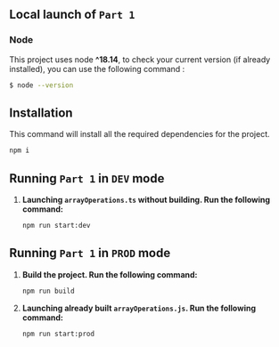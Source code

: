 ## Local launch of `Part 1`

### Node

This project uses node **^18.14**, to check your current version (if already installed), you can use the following command :

```bash
$ node --version
```


## Installation

This command will install all the required dependencies for the project.

```bash
npm i
```


## Running `Part 1` in `DEV` mode

1. **Launching `arrayOperations.ts` without building. Run the following command:**

   ```bash
   npm run start:dev
   ```

## Running `Part 1` in `PROD` mode


1. **Build the project. Run the following command:**

    ```bash
   npm run build
    ```

2. **Launching already built `arrayOperations.js`. Run the following command:**

    ```bash
    npm run start:prod
    ```